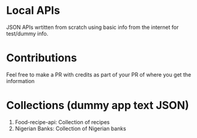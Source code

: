 # Local APIs
JSON APIs wrtitten from scratch using basic info from the internet for test/dummy info.

# Contributions
Feel free to make a PR with credits as part of your PR of where you get the information

# Collections (dummy app text JSON)
1. Food-recipe-api: Collection of recipes
1. Nigerian Banks: Collection of Nigerian banks

